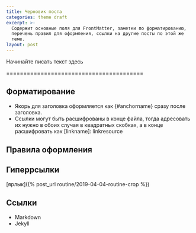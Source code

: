 ```yaml
---
title: Черновик поста
categories: theme draft
excerpt: >-
  Содержит основные поля для FrontMatter, заметки по форматированию,
  перечень правил для оформления, ссылки на другие посты по этой же
  теме.
layout: post
---
```


Начинайте писать текст здесь

========================================

## Форматирование

- Якорь для заголовка оформляется как {#anchorname} сразу после
  заголовка.
- Ссылки могут быть расшифрованы в конце файла, тогда адресовать их
  нужно в обоих случая в квадратных скобках, а в конце расшифровать
  как [linkname]: linkresource

## Правила оформления

## Гиперрсылки

[ярлык]({% post_url routine/2019-04-04-routine-crop %})

## Ссылки

- Markdown
- Jekyll
